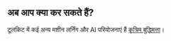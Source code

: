 ## अब आप क्या कर सकते हैं?

टूलकिट में कई अन्य मशीन लर्निंग और AI परियोजनाएं हैं [कृत्रिम बुद्धिमत्ता](https://projects.raspberrypi.org/en/pathways/ai-toolkit)।
